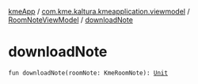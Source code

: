[kmeApp](../../index.md) / [com.kme.kaltura.kmeapplication.viewmodel](../index.md) / [RoomNoteViewModel](index.md) / [downloadNote](./download-note.md)

# downloadNote

`fun downloadNote(roomNote: KmeRoomNote): `[`Unit`](https://kotlinlang.org/api/latest/jvm/stdlib/kotlin/-unit/index.html)